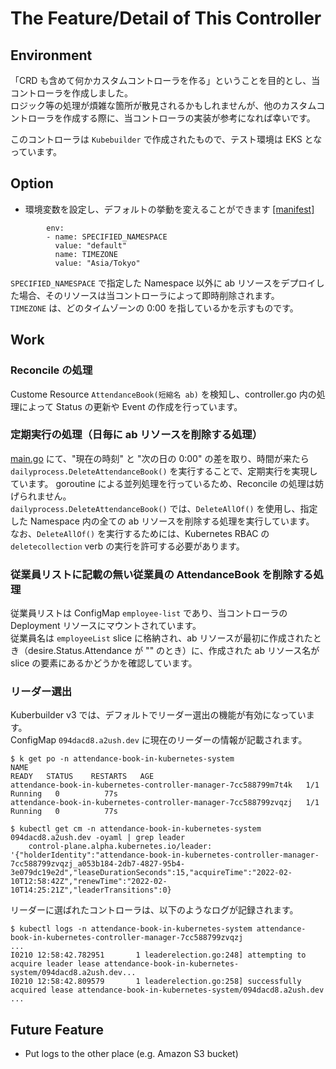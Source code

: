 # The Feature/Detail of This Controller

## Environment

「CRD も含めて何かカスタムコントローラを作る」ということを目的とし、当コントローラを作成しました。<br>
ロジック等の処理が煩雑な箇所が散見されるかもしれませんが、他のカスタムコントローラを作成する際に、当コントローラの実装が参考になれば幸いです。

このコントローラは `Kubebuilder` で作成されたもので、テスト環境は EKS となっています。

## Option
 - 環境変数を設定し、デフォルトの挙動を変えることができます [[manifest]](../config/manager/manager.yaml)
```
        env:
        - name: SPECIFIED_NAMESPACE
          value: "default"
          name: TIMEZONE
          value: "Asia/Tokyo"
```
`SPECIFIED_NAMESPACE` で指定した Namespace 以外に ab リソースをデプロイした場合、そのリソースは当コントローラによって即時削除されます。<br>
`TIMEZONE` は、どのタイムゾーンの 0:00 を指しているかを示すものです。

## Work

### Reconcile の処理

Custome Resource `AttendanceBook(短縮名 ab)` を検知し、controller.go 内の処理によって Status の更新や Event の作成を行っています。

### 定期実行の処理（日毎に ab リソースを削除する処理）

[main.go](../main.go) にて、"現在の時刻" と "次の日の 0:00" の差を取り、時間が来たら `dailyprocess.DeleteAttendanceBook()` を実行することで、定期実行を実現しています。
goroutine による並列処理を行っているため、Reconcile の処理は妨げられません。<br>
`dailyprocess.DeleteAttendanceBook()` では、`DeleteAllOf()` を使用し、指定した Namespace 内の全ての ab リソースを削除する処理を実行しています。
なお、`DeleteAllOf()` を実行するためには、Kubernetes RBAC の `deletecollection` verb の実行を許可する必要があります。


### 従業員リストに記載の無い従業員の AttendanceBook を削除する処理

従業員リストは ConfigMap `employee-list` であり、当コントローラの Deployment リソースにマウントされています。 <br>
従業員名は `employeeList` slice に格納され、ab リソースが最初に作成されたとき（desire.Status.Attendance が "" のとき）に、作成された ab リソース名が slice の要素にあるかどうかを確認しています。

### リーダー選出

Kuberbuilder v3 では、デフォルトでリーダー選出の機能が有効になっています。<br>
ConfigMap `094dacd8.a2ush.dev` に現在のリーダーの情報が記載されます。
```
$ k get po -n attendance-book-in-kubernetes-system 
NAME                                                              READY   STATUS    RESTARTS   AGE
attendance-book-in-kubernetes-controller-manager-7cc588799m7t4k   1/1     Running   0          77s
attendance-book-in-kubernetes-controller-manager-7cc588799zvqzj   1/1     Running   0          77s

$ kubectl get cm -n attendance-book-in-kubernetes-system 094dacd8.a2ush.dev -oyaml | grep leader
    control-plane.alpha.kubernetes.io/leader: '{"holderIdentity":"attendance-book-in-kubernetes-controller-manager-7cc588799zvqzj_a053b184-2db7-4827-95b4-3e079dc19e2d","leaseDurationSeconds":15,"acquireTime":"2022-02-10T12:58:42Z","renewTime":"2022-02-10T14:25:21Z","leaderTransitions":0}
```
リーダーに選ばれたコントローラは、以下のようなログが記録されます。
```
$ kubectl logs -n attendance-book-in-kubernetes-system attendance-book-in-kubernetes-controller-manager-7cc588799zvqzj
...
I0210 12:58:42.782951       1 leaderelection.go:248] attempting to acquire leader lease attendance-book-in-kubernetes-system/094dacd8.a2ush.dev...
I0210 12:58:42.809579       1 leaderelection.go:258] successfully acquired lease attendance-book-in-kubernetes-system/094dacd8.a2ush.dev
...
```

## Future Feature 

* Put logs to the other place (e.g. Amazon S3 bucket)
